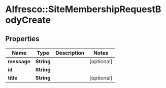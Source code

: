 # Alfresco::SiteMembershipRequestBodyCreate

## Properties
Name | Type | Description | Notes
------------ | ------------- | ------------- | -------------
**message** | **String** |  | [optional] 
**id** | **String** |  | 
**title** | **String** |  | [optional] 


